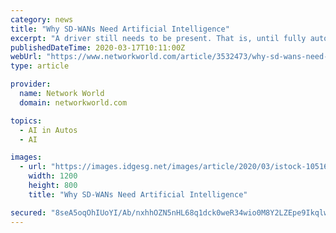 ```yaml
---
category: news
title: "Why SD-WANs Need Artificial Intelligence"
excerpt: "A driver still needs to be present. That is, until fully autonomous vehicles become a reality. Self-driving cars will rely on understanding road rules and use artificial intelligence (AI) to make decisions without drivers. Data will be constantly fed into the automobile, so as conditions change, so too will the AI-based decisions. The same is ..."
publishedDateTime: 2020-03-17T10:11:00Z
webUrl: "https://www.networkworld.com/article/3532473/why-sd-wans-need-artificial-intelligence.html"
type: article

provider:
  name: Network World
  domain: networkworld.com

topics:
  - AI in Autos
  - AI

images:
  - url: "https://images.idgesg.net/images/article/2020/03/istock-1051617224-100835456-large.3x2.jpg"
    width: 1200
    height: 800
    title: "Why SD-WANs Need Artificial Intelligence"

secured: "8seA5oqOhIUoYI/Ab/nxhhOZN5nHL68q1dck0weR34wio0M8Y2LZEpe9IkqlwPTCJoBwBa2NnZz1R/w9cVXadmczAIe0MRNwTDelMMTog6TBALo8txe3RCY5WFLJpaGrS2dHBdGYsBVRexeVaDXo7WgCn6ku2smv8nFPK4qrqrS7M/4mRoqbEg5j4lpYkJ0lGnLMqrXLAhgih8uEDN5gLtt6aGRoW1Bx6gHiqFQGMOIwSyX7jdB8nRkRFgxZkbw9w4+1D8CNRpN3FO8UxGAlR0G1WiDQXQNbBeKADjLY5d/i7diSeCoP4emdblgQbLND;xan5o8NlyS3PD9HqmozNOg=="
---
```


